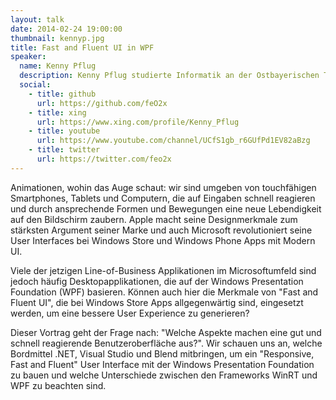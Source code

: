 ```yaml
---
layout: talk
date: 2014-02-24 19:00:00
thumbnail: kennyp.jpg
title: Fast and Fluent UI in WPF
speaker:
  name: Kenny Pflug
  description: Kenny Pflug studierte Informatik an der Ostbayerischen Technische Hochschule Regensburg und ist aktuell Promovend und wissenschaftlicher Mitarbeiter. In Kooperation mit der Universität Regensburg forscht er an User Interface Konzepten für mobile Medizinapplikationen. Er ist besonders interessiert in den Themengebieten User Experience / User Interface Design, Softwarearchitektur, Clean Code sowie Test-Driven Development. 
  social:
    - title: github
      url: https://github.com/feO2x
    - title: xing
      url: https://www.xing.com/profile/Kenny_Pflug
    - title: youtube
      url: https://www.youtube.com/channel/UCfS1gb_r6GUfPd1EV82aBzg
    - title: twitter
      url: https://twitter.com/feo2x
---
```

Animationen, wohin das Auge schaut: wir sind umgeben von touchfähigen Smartphones, Tablets und Computern, die auf Eingaben schnell reagieren und durch ansprechende Formen und Bewegungen eine neue Lebendigkeit auf den Bildschirm zaubern. Apple macht seine Designmerkmale zum stärksten Argument seiner Marke und auch Microsoft revolutioniert seine User Interfaces bei Windows Store und Windows Phone Apps mit Modern UI.

Viele der jetzigen Line-of-Business Applikationen im Microsoftumfeld sind jedoch häufig Desktopapplikationen, die auf der Windows Presentation Foundation (WPF) basieren. Können auch hier die Merkmale von "Fast and Fluent UI", die bei Windows Store Apps allgegenwärtig sind, eingesetzt werden, um eine bessere User Experience zu generieren?

Dieser Vortrag geht der Frage nach: "Welche Aspekte machen eine gut und schnell reagierende Benutzeroberfläche aus?". Wir schauen uns an, welche Bordmittel .NET, Visual Studio und Blend mitbringen, um ein "Responsive, Fast and Fluent" User Interface mit der Windows Presentation Foundation zu bauen und welche Unterschiede zwischen den Frameworks WinRT und WPF zu beachten sind.
